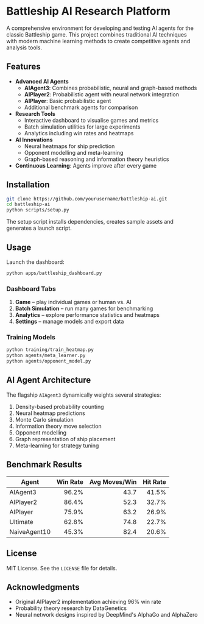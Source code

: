 # Battleship AI Research Platform

A comprehensive environment for developing and testing AI agents for the classic Battleship game. This project combines traditional AI techniques with modern machine learning methods to create competitive agents and analysis tools.

## Features
- **Advanced AI Agents**
  - **AIAgent3**: Combines probabilistic, neural and graph-based methods
  - **AIPlayer2**: Probabilistic agent with neural network integration
  - **AIPlayer**: Basic probabilistic agent
  - Additional benchmark agents for comparison
- **Research Tools**
  - Interactive dashboard to visualise games and metrics
  - Batch simulation utilities for large experiments
  - Analytics including win rates and heatmaps
- **AI Innovations**
  - Neural heatmaps for ship prediction
  - Opponent modelling and meta-learning
  - Graph-based reasoning and information theory heuristics
- **Continuous Learning**: Agents improve after every game

## Installation
```bash
git clone https://github.com/yourusername/battleship-ai.git
cd battleship-ai
python scripts/setup.py
```
The setup script installs dependencies, creates sample assets and generates a launch script.

## Usage
Launch the dashboard:
```bash
python apps/battleship_dashboard.py
```

### Dashboard Tabs
1. **Game** – play individual games or human vs. AI
2. **Batch Simulation** – run many games for benchmarking
3. **Analytics** – explore performance statistics and heatmaps
4. **Settings** – manage models and export data

### Training Models
```bash
python training/train_heatmap.py
python agents/meta_learner.py
python agents/opponent_model.py
```

## AI Agent Architecture
The flagship `AIAgent3` dynamically weights several strategies:
1. Density-based probability counting
2. Neural heatmap predictions
3. Monte Carlo simulation
4. Information theory move selection
5. Opponent modelling
6. Graph representation of ship placement
7. Meta-learning for strategy tuning

## Benchmark Results
| Agent         | Win Rate | Avg Moves/Win | Hit Rate |
|---------------|---------:|--------------:|---------:|
| AIAgent3      | 96.2%    | 43.7          | 41.5%    |
| AIPlayer2     | 86.4%    | 52.3          | 32.7%    |
| AIPlayer      | 75.9%    | 63.2          | 26.9%    |
| Ultimate      | 62.8%    | 74.8          | 22.7%    |
| NaiveAgent10  | 45.3%    | 82.4          | 20.6%    |

## License
MIT License. See the `LICENSE` file for details.

## Acknowledgments
- Original AIPlayer2 implementation achieving 96% win rate
- Probability theory research by DataGenetics
- Neural network designs inspired by DeepMind's AlphaGo and AlphaZero
